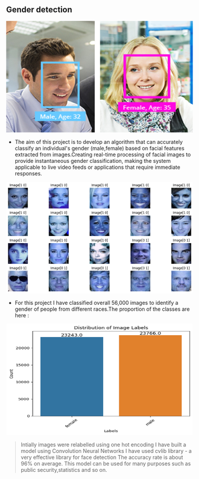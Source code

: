 ##  **Gender detection**

<img src="https://github.com/Mukhriddin19980901/Gender_detection/blob/main/pngfile/face_analysis_camera_selector-02.jpg?raw=true" width="600" height="300" />


- The aim of this project is to develop an algorithm that can accurately classify an individual's gender (male,female) based on facial features extracted from images.Creating real-time processing of facial images to provide instantaneous gender classification, making the system applicable to live video feeds or applications that require immediate responses.

<img src="https://github.com/Mukhriddin19980901/Gender_detection/blob/main/pngfile/genders.png?raw=true" width="600" height="300" />

- For this project I have classified overall 56,000 images to identify a gender of people from different races.The proportion of the classes are here :

  
<img src="https://github.com/Mukhriddin19980901/Gender_detection/blob/main/pngfile/gender_dtc.png?raw=true" width="600" height="300" />


> Intially images were relabelled using one hot encoding
> I have built a model using Convolution Neural Networks
> I have used cvlib library - a very effective library for face detection
> The accuracy rate is about 96% on average.
> This model can be used for many purposes such as public security,statistics and so on.
